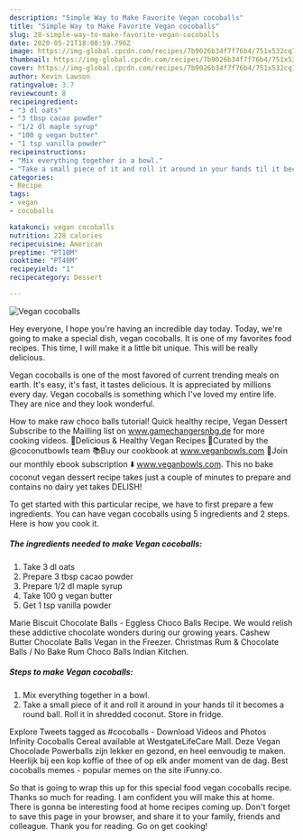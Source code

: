 ```yaml
---
description: "Simple Way to Make Favorite Vegan cocoballs"
title: "Simple Way to Make Favorite Vegan cocoballs"
slug: 28-simple-way-to-make-favorite-vegan-cocoballs
date: 2020-05-21T18:08:59.796Z
image: https://img-global.cpcdn.com/recipes/7b9026b34f7f76b4/751x532cq70/vegan-cocoballs-recipe-main-photo.jpg
thumbnail: https://img-global.cpcdn.com/recipes/7b9026b34f7f76b4/751x532cq70/vegan-cocoballs-recipe-main-photo.jpg
cover: https://img-global.cpcdn.com/recipes/7b9026b34f7f76b4/751x532cq70/vegan-cocoballs-recipe-main-photo.jpg
author: Kevin Lawson
ratingvalue: 3.7
reviewcount: 8
recipeingredient:
- "3 dl oats"
- "3 tbsp cacao powder"
- "1/2 dl maple syrup"
- "100 g vegan butter"
- "1 tsp vanilla powder"
recipeinstructions:
- "Mix everything together in a bowl."
- "Take a small piece of it and roll it around in your hands til it becomes a round ball. Roll it in shredded coconut. Store in fridge."
categories:
- Recipe
tags:
- vegan
- cocoballs

katakunci: vegan cocoballs 
nutrition: 228 calories
recipecuisine: American
preptime: "PT10M"
cooktime: "PT40M"
recipeyield: "1"
recipecategory: Dessert

---
```



![Vegan cocoballs](https://img-global.cpcdn.com/recipes/7b9026b34f7f76b4/751x532cq70/vegan-cocoballs-recipe-main-photo.jpg)

Hey everyone, I hope you're having an incredible day today. Today, we're going to make a special dish, vegan cocoballs. It is one of my favorites food recipes. This time, I will make it a little bit unique. This will be really delicious.

Vegan cocoballs is one of the most favored of current trending meals on earth. It's easy, it's fast, it tastes delicious. It is appreciated by millions every day. Vegan cocoballs is something which I've loved my entire life. They are nice and they look wonderful.

How to make raw choco balls tutorial! Quick healthy recipe, Vegan Dessert Subscribe to the Mailling list on www.gamechangersnbg.de for more cooking videos. 🍃Delicious &amp; Healthy Vegan Recipes 🥥Curated by the @coconutbowls team 📚Buy our cookbook at www.veganbowls.com 🌱Join our monthly ebook subscription ⬇️ www.veganbowls.com. This no bake coconut vegan dessert recipe takes just a couple of minutes to prepare and contains no dairy yet takes DELISH!


To get started with this particular recipe, we have to first prepare a few ingredients. You can have vegan cocoballs using 5 ingredients and 2 steps. Here is how you cook it.

<!--inarticleads1-->

##### The ingredients needed to make Vegan cocoballs:

1. Take 3 dl oats
1. Prepare 3 tbsp cacao powder
1. Prepare 1/2 dl maple syrup
1. Take 100 g vegan butter
1. Get 1 tsp vanilla powder


Marie Biscuit Chocolate Balls - Eggless Choco Balls Recipe. We would relish these addictive chocolate wonders during our growing years. Cashew Butter Chocolate Balls Vegan in the Freezer. Christmas Rum &amp; Chocolate Balls / No Bake Rum Choco Balls Indian Kitchen. 

<!--inarticleads2-->

##### Steps to make Vegan cocoballs:

1. Mix everything together in a bowl.
1. Take a small piece of it and roll it around in your hands til it becomes a round ball. Roll it in shredded coconut. Store in fridge.


Explore Tweets tagged as #cocoballs - Download Videos and Photos Infinity Cocoballs Cereal available at WestgateLifeCare Mall. Deze Vegan Chocolade Powerballs zijn lekker en gezond, en heel eenvoudig te maken. Heerlijk bij een kop koffie of thee of op elk ander moment van de dag. Best cocoballs memes - popular memes on the site iFunny.co. 

So that is going to wrap this up for this special food vegan cocoballs recipe. Thanks so much for reading. I am confident you will make this at home. There is gonna be interesting food at home recipes coming up. Don't forget to save this page in your browser, and share it to your family, friends and colleague. Thank you for reading. Go on get cooking!
